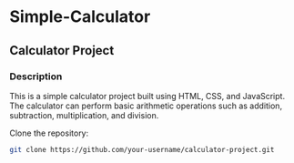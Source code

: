 # Simple-Calculator

## Calculator Project

### Description
This is a simple calculator project built using HTML, CSS, and JavaScript. The calculator can perform basic arithmetic operations such as addition, subtraction, multiplication, and division.

Clone the repository:
   ```sh
   git clone https://github.com/your-username/calculator-project.git
   ```
